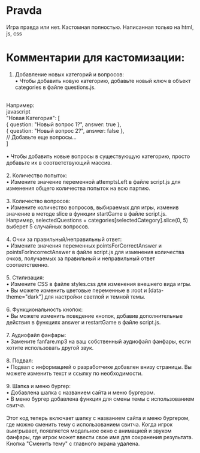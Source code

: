 # Pravda
Игра правда или нет. Кастомная полностью. Написанная только на html, js, css

# Комментарии для кастомизации: <br>
1. Добавление новых категорий и вопросов: <br>
  • Чтобы добавить новую категорию, добавьте новый ключ в объект categories в файле questions.js. <br>
<br>
Например:<br>
  javascript<br>
  "Новая Категория": [<br>
      { question: "Новый вопрос 1?", answer: true },<br>
      { question: "Новый вопрос 2?", answer: false },<br>
      // Добавьте еще вопросы...<br>
  ]<br>
<br>
  • Чтобы добавить новые вопросы в существующую категорию, просто добавьте их в соответствующий массив.<br>
<br>
2. Количество попыток:<br>
• Измените значение переменной attemptsLeft в файле script.js для изменения общего количества попыток на всю партию.<br>
<br>
3. Количество вопросов:<br>
• Измените количество вопросов, выбираемых для игры, изменив значение в методе slice в функции startGame в файле script.js. Например, selectedQuestions = categories[selectedCategory].slice(0, 5) выберет 5 случайных вопросов.<br>
<br>
4. Очки за правильный/неправильный ответ:<br>
• Измените значения переменных pointsForCorrectAnswer и pointsForIncorrectAnswer в файле script.js для изменения количества очков, получаемых за правильный и неправильный ответ соответственно.<br>
<br>
5. Стилизация:<br>
• Измените CSS в файле styles.css для изменения внешнего вида игры.<br>
• Вы можете изменить цветовые переменные в :root и [data-theme="dark"] для настройки светлой и темной темы.<br>
<br>
6. Функциональность кнопок:<br>
• Вы можете изменить поведение кнопок, добавив дополнительные действия в функциях answer и restartGame в файле script.js.<br>
<br>
7. Аудиофайл фанфары:<br>
• Замените fanfare.mp3 на ваш собственный аудиофайл фанфары, если хотите использовать другой звук.<br>
<br>
8. Подвал:<br>
• Подвал с информацией о разработчике добавлен внизу страницы. Вы можете изменить текст и ссылку по необходимости.<br>
<br>
9. Шапка и меню бургер:<br>
• Добавлена шапка с названием сайта и меню бургером.<br>
• В меню бургер добавлена функция для смены темы с использованием свитча.<br>
<br>
Этот код теперь включает шапку с названием сайта и меню бургером, где можно сменить тему с использованием свитча. Когда игрок выигрывает, появляется модальное окно с анимацией и звуком фанфары, где игрок может ввести свое имя для сохранения результата. Кнопка "Сменить тему" с главного экрана удалена.

